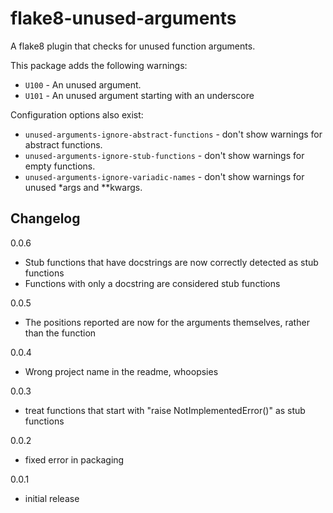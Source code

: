 # flake8-unused-arguments

A flake8 plugin that checks for unused function arguments.

This package adds the following warnings:

 - `U100` - An unused argument.
 - `U101` - An unused argument starting with an underscore

Configuration options also exist:
 - `unused-arguments-ignore-abstract-functions` - don't show warnings for abstract functions.
 - `unused-arguments-ignore-stub-functions` - don't show warnings for empty functions.
 - `unused-arguments-ignore-variadic-names` - don't show warnings for unused *args and **kwargs.


## Changelog

0.0.6
 - Stub functions that have docstrings are now correctly detected as stub functions
 - Functions with only a docstring are considered stub functions

0.0.5
 - The positions reported are now for the arguments themselves, rather than the function

0.0.4
 - Wrong project name in the readme, whoopsies

0.0.3
 - treat functions that start with "raise NotImplementedError()" as stub functions

0.0.2
 - fixed error in packaging

0.0.1
 - initial release
